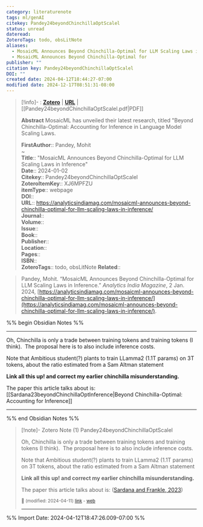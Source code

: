 ```yaml
---
category: literaturenote
tags: ml/genAI
citekey: Pandey24beyondChinchillaOptScalel
status: unread
dateread: 
ZoteroTags: todo, obsLitNote
aliases:
  - MosaicML Announces Beyond Chinchilla-Optimal for LLM Scaling Laws in Inference
  - MosaicML Announces Beyond Chinchilla-Optimal for
publisher: ""
citation key: Pandey24beyondChinchillaOptScalel
DOI: ""
created date: 2024-04-12T18:44:27-07:00
modified date: 2024-12-17T08:51:31-08:00
---
```


> [!info]- : [**Zotero**](zotero://select/library/items/XJ6MPFZU)   | [**URL**](https://analyticsindiamag.com/mosaicml-announces-beyond-chinchilla-optimal-for-llm-scaling-laws-in-inference/) | [[Pandey24beyondChinchillaOptScalel.pdf|PDF]]
>
> 
> **Abstract**
> MosaicML has unveiled their latest research, titled "Beyond Chinchilla-Optimal: Accounting for Inference in Language Model Scaling Laws.
> 
> 
> **FirstAuthor**:: Pandey, Mohit  
~    
> **Title**:: "MosaicML Announces Beyond Chinchilla-Optimal for LLM Scaling Laws in Inference"  
> **Date**:: 2024-01-02  
> **Citekey**:: Pandey24beyondChinchillaOptScalel  
> **ZoteroItemKey**:: XJ6MPFZU  
> **itemType**:: webpage  
> **DOI**::   
> **URL**:: https://analyticsindiamag.com/mosaicml-announces-beyond-chinchilla-optimal-for-llm-scaling-laws-in-inference/  
> **Journal**::   
> **Volume**::   
> **Issue**::   
> **Book**::   
> **Publisher**::   
> **Location**::    
> **Pages**::   
> **ISBN**::   
> **ZoteroTags**:: todo, obsLitNote
>**Related**:: 

> Pandey, Mohit. “MosaicML Announces Beyond Chinchilla-Optimal for LLM Scaling Laws in Inference.” _Analytics India Magazine_, 2 Jan. 2024, [https://analyticsindiamag.com/mosaicml-announces-beyond-chinchilla-optimal-for-llm-scaling-laws-in-inference/](https://analyticsindiamag.com/mosaicml-announces-beyond-chinchilla-optimal-for-llm-scaling-laws-in-inference/). 

%% begin Obsidian Notes %%
___
Oh, Chinchilla is only a trade between training tokens and training tokens (I think).  The proposal here is to also include inference costs.

Note that Ambitious student(?) plants to train LLamma2 (1.1T params) on 3T tokens, about the ratio estimated from a Sam Altman statement

**Link all this up! and correct my earlier chinchilla misunderstanding.**

The paper this article talks about is: [[Sardana23beyondChinchillaOptInference|Beyond Chinchilla-Optimal: Accounting for Inference]]
___
%% end Obsidian Notes %%

> [!note]- Zotero Note (1)
> Pandey24beyondChinchillaOptScalel
> 
> Oh, Chinchilla is only a trade between training tokens and training tokens (I think).  The proposal here is to also include inference costs.
> 
> Note that Ambitious student(?) plants to train LLamma2 (1.1T params) on 3T tokens, about the ratio estimated from a Sam Altman statement
> 
> **Link all this up! and correct my earlier chinchilla misunderstanding.**
> 
> The paper this article talks about is: ([Sardana and Frankle, 2023](zotero://select/library/items/8SFHN778))
> 
> <small>📝️ (modified: 2024-04-11) [link](zotero://select/library/items/B7HFHAAM) - [web](http://zotero.org/users/60638/items/B7HFHAAM)</small>
>  
> ---




%% Import Date: 2024-04-12T18:47:26.009-07:00 %%
